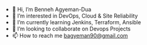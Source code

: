 - 👋 Hi, I’m Benneh Agyeman-Dua
- 👀 I’m interested in DevOps, Cloud & Site Reliability
- 🌱 I’m currently learning Jenkins, Terraform, Ansible
- 💞️ I’m looking to collaborate on Devops Projects
- 📫 How to reach me bagyeman90@gmail.com
  

<!---
bagyeman90/bagyeman90 is a ✨ special ✨ repository because its `README.md` (this file) appears on your GitHub profile.
You can click the Preview link to take a look at your changes.
--->

